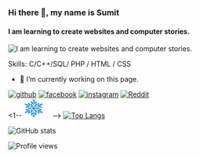 ### Hi there 👋, my name is Sumit
####  I am learning to create websites and computer stories.
![ I am learning to create websites and computer stories.](https://miro.medium.com/max/738/1*qOH6893kuHCdiDpdtQFHqg.jpeg)


Skills: C/C++/SQL/ PHP / HTML / CSS

- 🔭 I’m currently working on this page. 


[<img src='https://cdn.jsdelivr.net/npm/simple-icons@3.0.1/icons/github.svg' alt='github' height='40'>](https://github.com/SJBALL5308)  [<img src='https://cdn.jsdelivr.net/npm/simple-icons@3.0.1/icons/facebook.svg' alt='facebook' height='40'>](https://www.facebook.com/ball.sj2546)  [<img src='https://cdn.jsdelivr.net/npm/simple-icons@3.0.1/icons/instagram.svg' alt='instagram' height='40'>](https://www.instagram.com/born.sj/)  [<img src='https://cdn.jsdelivr.net/npm/simple-icons@3.0.1/icons/reddit.svg' alt='Reddit' height='40'>](https://www.reddit.com/user/Born_SJ5308)  
<1--
<a href='https://archiveprogram.github.com/'><img src='https://raw.githubusercontent.com/acervenky/animated-github-badges/master/assets/acbadge.gif' width='40' height='40'></a> 
-->
[![Top Langs](https://github-readme-stats.vercel.app/api/top-langs/?username=SJBALL5308)](https://github.com/anuraghazra/github-readme-stats)

![GitHub stats](https://github-readme-stats.vercel.app/api?username=SJBALL5308&show_icons=true)  

![Profile views](https://gpvc.arturio.dev/SJBALL5308)  
